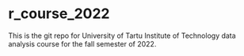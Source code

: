 # r_course_2022
This is the git repo for University of Tartu Institute of Technology data analysis course for the fall semester of 2022.
